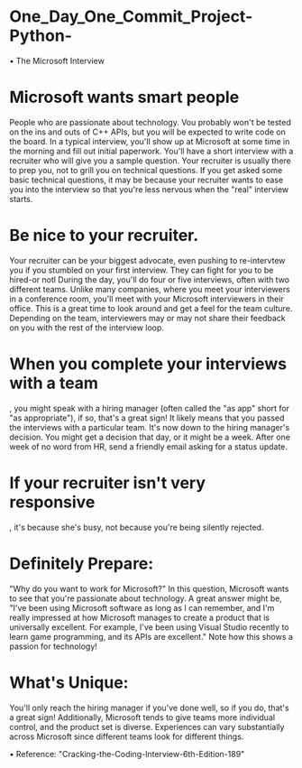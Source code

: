 # One_Day_One_Commit_Project-Python-
• The Microsoft Interview


# Microsoft wants smart people

People who are passionate about technology. Vou probably won't be
tested on the ins and outs of C++ APIs, but you will be expected to write code on the board.
In a typical interview, you'll show up at Microsoft at some time in the morning and fill out initial paperwork.
You'll have a short interview with a recruiter who will give you a sample question. Your recruiter is usually
there to prep you, not to grill you on technical questions. If you get asked some basic technical questions,
it may be because your recruiter wants to ease you into the interview so that you're less nervous when the
"real" interview starts.
# Be nice to your recruiter. 
Your recruiter can be your biggest advocate, even pushing to re-intervtew you if
you stumbled on your first interview. They can fight for you to be hired-or notl
During the day, you'll do four or five interviews, often with two different teams. Unlike many companies,
where you meet your interviewers in a conference room, you'll meet with your Microsoft interviewers in
their office. This is a great time to look around and get a feel for the team culture.
Depending on the team, interviewers may or may not share their feedback on you with the rest of the
interview loop.
# When you complete your interviews with a team
, you might speak with a hiring manager (often called the
"as app" short for "as appropriate"), if so, that's a great sign! It likely means that you passed the interviews
with a particular team. It's now down to the hiring manager's decision.
You might get a decision that day, or it might be a week. After one week of no word from HR, send a friendly
email asking for a status update.
# If your recruiter isn't very responsive
, it's because she's busy, not because you're being silently rejected.
# Definitely Prepare:
"Why do you want to work for Microsoft?"
In this question, Microsoft wants to see that you're passionate about technology. A great answer might be,
"I've been using Microsoft software as long as I can remember, and I'm really impressed at how Microsoft
manages to create a product that is universally excellent. For example, I've been using Visual Studio recently
to learn game programming, and its APIs are excellent." Note how this shows a passion for technology!
# What's Unique:
You'll only reach the hiring manager if you've done well, so if you do, that's a great sign!
Additionally, Microsoft tends to give teams more individual control, and the product set is diverse. Experiences can vary substantially across Microsoft since different teams look for different things.

• Reference: "Cracking-the-Coding-Interview-6th-Edition-189"
